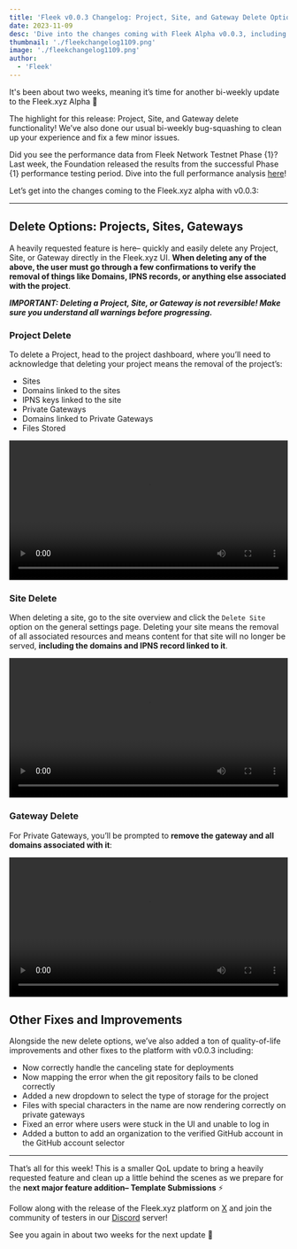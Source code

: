 ```yaml
---
title: 'Fleek v0.0.3 Changelog: Project, Site, and Gateway Delete Options, QoL Improvements'
date: 2023-11-09
desc: 'Dive into the changes coming with Fleek Alpha v0.0.3, including Project, Site, and Gateway Delete Options.'
thumbnail: './fleekchangelog1109.png'
image: './fleekchangelog1109.png'
author:
  - 'Fleek'
---
```


It's been about two weeks, meaning it’s time for another bi-weekly update to the Fleek.xyz Alpha 🤙

The highlight for this release: Project, Site, and Gateway delete functionality! We’ve also done our usual bi-weekly bug-squashing to clean up your experience and fix a few minor issues.

Did you see the performance data from Fleek Network Testnet Phase {1}? Last week, the Foundation released the results from the successful Phase {1} performance testing period. Dive into the full performance analysis [here](https://blog.fleek.network/post/fleek-network-phase-1-recap/)!

Let’s get into the changes coming to the Fleek.xyz alpha with v0.0.3:

---

## Delete Options: Projects, Sites, Gateways

A heavily requested feature is here– quickly and easily delete any Project, Site, or Gateway directly in the Fleek.xyz UI. **When deleting any of the above, the user must go through a few confirmations to verify the removal of things like Domains, IPNS records, or anything else associated with the project**.

**_IMPORTANT: Deleting a Project, Site, or Gateway is not reversible! Make sure you understand all warnings before progressing._**

### Project Delete

To delete a Project, head to the project dashboard, where you’ll need to acknowledge that deleting your project means the removal of the project’s:

- Sites
- Domains linked to the sites
- IPNS keys linked to the site
- Private Gateways
- Domains linked to Private Gateways
- Files Stored

<video width="100%" height="auto" autoplay loop>
 <source src="project-delete.mp4" type="video/mp4">
 Your browser does not support the video tag.
</video>

### Site Delete

When deleting a site, go to the site overview and click the `Delete Site` option on the general settings page. Deleting your site means the removal of all associated resources and means content for that site will no longer be served, **including the domains and IPNS record linked to it**.

<video width="100%" height="auto" autoplay loop>
 <source src="site-delete-updated.mp4" type="video/mp4">
 Your browser does not support the video tag.
</video>

### Gateway Delete

For Private Gateways, you’ll be prompted to **remove the gateway and all domains associated with it**:

<video width="100%" height="auto" autoplay loop>
 <source src="delete-gateway.mp4" type="video/mp4">
 Your browser does not support the video tag.
</video>

## Other Fixes and Improvements

Alongside the new delete options, we’ve also added a ton of quality-of-life improvements and other fixes to the platform with v0.0.3 including:

- Now correctly handle the canceling state for deployments
- Now mapping the error when the git repository fails to be cloned correctly
- Added a new dropdown to select the type of storage for the project
- Files with special characters in the name are now rendering correctly on private gateways
- Fixed an error where users were stuck in the UI and unable to log in
- Added a button to add an organization to the verified GitHub account in the GitHub account selector

---

That’s all for this week! This is a smaller QoL update to bring a heavily requested feature and clean up a little behind the scenes as we prepare for the **next major feature addition– Template Submissions** ⚡

Follow along with the release of the Fleek.xyz platform on [X](https://twitter.com/fleek) and join the community of testers in our [Discord](http://discord.gg/fleek) server!

See you again in about two weeks for the next update 🤙
